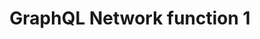 ---
layout: article-start
title: GraphQL Network function 1
description: Explanation of a GraphQL Network function.
topic: API
tags: ['weaviate', 'API', 'GraphQL']
video-link: 
video-caption: 
menu-order: 2
open-graph-type: article
---